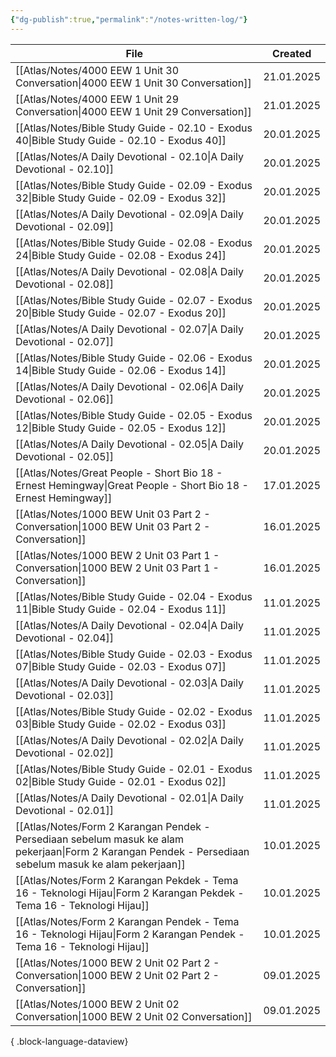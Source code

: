 ```yaml
---
{"dg-publish":true,"permalink":"/notes-written-log/"}
---
```


| File                                                                                                                                                        | Created    |
| ----------------------------------------------------------------------------------------------------------------------------------------------------------- | ---------- |
| [[Atlas/Notes/4000 EEW 1 Unit 30 Conversation\|4000 EEW 1 Unit 30 Conversation]]                                                                         | 21.01.2025 |
| [[Atlas/Notes/4000 EEW 1 Unit 29 Conversation\|4000 EEW 1 Unit 29 Conversation]]                                                                         | 21.01.2025 |
| [[Atlas/Notes/Bible Study Guide - 02.10 - Exodus 40\|Bible Study Guide - 02.10 - Exodus 40]]                                                             | 20.01.2025 |
| [[Atlas/Notes/A Daily Devotional - 02.10\|A Daily Devotional - 02.10]]                                                                                   | 20.01.2025 |
| [[Atlas/Notes/Bible Study Guide - 02.09 - Exodus 32\|Bible Study Guide - 02.09 - Exodus 32]]                                                             | 20.01.2025 |
| [[Atlas/Notes/A Daily Devotional - 02.09\|A Daily Devotional - 02.09]]                                                                                   | 20.01.2025 |
| [[Atlas/Notes/Bible Study Guide - 02.08 - Exodus 24\|Bible Study Guide - 02.08 - Exodus 24]]                                                             | 20.01.2025 |
| [[Atlas/Notes/A Daily Devotional - 02.08\|A Daily Devotional - 02.08]]                                                                                   | 20.01.2025 |
| [[Atlas/Notes/Bible Study Guide - 02.07 - Exodus 20\|Bible Study Guide - 02.07 - Exodus 20]]                                                             | 20.01.2025 |
| [[Atlas/Notes/A Daily Devotional - 02.07\|A Daily Devotional - 02.07]]                                                                                   | 20.01.2025 |
| [[Atlas/Notes/Bible Study Guide - 02.06 - Exodus 14\|Bible Study Guide - 02.06 - Exodus 14]]                                                             | 20.01.2025 |
| [[Atlas/Notes/A Daily Devotional - 02.06\|A Daily Devotional - 02.06]]                                                                                   | 20.01.2025 |
| [[Atlas/Notes/Bible Study Guide - 02.05 - Exodus 12\|Bible Study Guide - 02.05 - Exodus 12]]                                                             | 20.01.2025 |
| [[Atlas/Notes/A Daily Devotional - 02.05\|A Daily Devotional - 02.05]]                                                                                   | 20.01.2025 |
| [[Atlas/Notes/Great People - Short Bio 18 - Ernest Hemingway\|Great People - Short Bio 18 - Ernest Hemingway]]                                           | 17.01.2025 |
| [[Atlas/Notes/1000 BEW Unit 03 Part 2 - Conversation\|1000 BEW Unit 03 Part 2 - Conversation]]                                                           | 16.01.2025 |
| [[Atlas/Notes/1000 BEW 2 Unit 03 Part 1 - Conversation\|1000 BEW 2 Unit 03 Part 1 - Conversation]]                                                       | 16.01.2025 |
| [[Atlas/Notes/Bible Study Guide - 02.04 - Exodus 11\|Bible Study Guide - 02.04 - Exodus 11]]                                                             | 11.01.2025 |
| [[Atlas/Notes/A Daily Devotional - 02.04\|A Daily Devotional - 02.04]]                                                                                   | 11.01.2025 |
| [[Atlas/Notes/Bible Study Guide - 02.03 - Exodus 07\|Bible Study Guide - 02.03 - Exodus 07]]                                                             | 11.01.2025 |
| [[Atlas/Notes/A Daily Devotional - 02.03\|A Daily Devotional - 02.03]]                                                                                   | 11.01.2025 |
| [[Atlas/Notes/Bible Study Guide - 02.02 - Exodus 03\|Bible Study Guide - 02.02 - Exodus 03]]                                                             | 11.01.2025 |
| [[Atlas/Notes/A Daily Devotional - 02.02\|A Daily Devotional - 02.02]]                                                                                   | 11.01.2025 |
| [[Atlas/Notes/Bible Study Guide - 02.01 - Exodus 02\|Bible Study Guide - 02.01 - Exodus 02]]                                                             | 11.01.2025 |
| [[Atlas/Notes/A Daily Devotional - 02.01\|A Daily Devotional - 02.01]]                                                                                   | 11.01.2025 |
| [[Atlas/Notes/Form 2 Karangan Pendek - Persediaan sebelum masuk ke alam pekerjaan\|Form 2 Karangan Pendek - Persediaan sebelum masuk ke alam pekerjaan]] | 10.01.2025 |
| [[Atlas/Notes/Form 2 Karangan Pekdek - Tema 16 - Teknologi Hijau\|Form 2 Karangan Pekdek - Tema 16 - Teknologi Hijau]]                                   | 10.01.2025 |
| [[Atlas/Notes/Form 2 Karangan Pendek - Tema 16 - Teknologi Hijau\|Form 2 Karangan Pendek - Tema 16 - Teknologi Hijau]]                                   | 10.01.2025 |
| [[Atlas/Notes/1000 BEW 2 Unit 02 Part 2 - Conversation\|1000 BEW 2 Unit 02 Part 2 - Conversation]]                                                       | 09.01.2025 |
| [[Atlas/Notes/1000 BEW 2 Unit 02 Conversation\|1000 BEW 2 Unit 02 Conversation]]                                                                         | 09.01.2025 |

{ .block-language-dataview}

